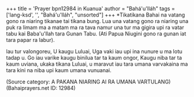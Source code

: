 +++
title = 'Prayer bpn12984 in Kuanua'
author = "Bahá'u'lláh"
tags = ['lang-ksd', '', "Bahá'u'lláh", "unsorted"]
+++
*Tikatikana Bahai na vatang gono ra niaring tikanae tai  tikana bung. Lua una vatang gono ra niaring una puk ra  limam ma a matam ma ra tava namur una tur ma gigira  upi ra vatar tabu kai Baba'u'llah tara Gunan Tabu. (Ati  Papua Niugini gono ra gunan iat tara papar ra labur). 

lau tur valongoreu, U kaugu Luluai, Uga vaki  iau upi ina nunure u ma lotu tadap u. Go iau  varike kaugu binilua tar ta kaum ongor, Kaugu  niba tar ta kaum uviana, ukaka tikana Luluai,  u maravut iau tara umana varvakaina ma tara  kini na niba upi kaum umana vunuanai.

(Source category: A PAKANA NIARING AI RA UMANA VARTULANG)
(Bahaiprayers.net ID: 12984)
